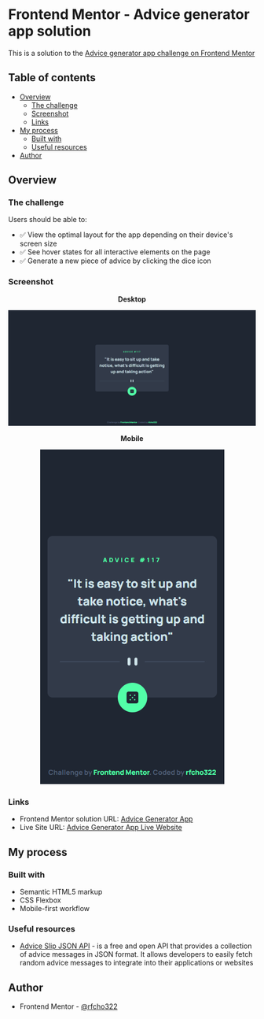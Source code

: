 # Frontend Mentor - Advice generator app solution

This is a solution to the [Advice generator app challenge on Frontend Mentor](https://www.frontendmentor.io/challenges/advice-generator-app-QdUG-13db)

## Table of contents

- [Overview](#overview)
  - [The challenge](#the-challenge)
  - [Screenshot](#screenshot)
  - [Links](#links)
- [My process](#my-process)
  - [Built with](#built-with)
  - [Useful resources](#useful-resources)
- [Author](#author)

## Overview

### The challenge

Users should be able to:

- &#9989; View the optimal layout for the app depending on their device's screen size
- &#9989; See hover states for all interactive elements on the page
- &#9989; Generate a new piece of advice by clicking the dice icon

### Screenshot

<p align="center">
  <strong>Desktop</strong>
</p>
<p align="center">
  <img src="public/images/ss-desktop.png"/>
</p>
<p align="center">
  <strong>Mobile</strong>
</p>
<p align="center">
  <img src="public/images/ss-mobile.png"/>
</p>

### Links

- Frontend Mentor solution URL: [Advice Generator App]()
- Live Site URL: [Advice Generator App Live Website]()

## My process

### Built with

- Semantic HTML5 markup
- CSS Flexbox
- Mobile-first workflow

### Useful resources

- [Advice Slip JSON API](https://api.adviceslip.com/) - is a free and open API that provides a collection of advice messages in JSON format. It allows developers to easily fetch random advice messages to integrate into their applications or websites

## Author

- Frontend Mentor - [@rfcho322](https://www.frontendmentor.io/profile/rfcho322)


